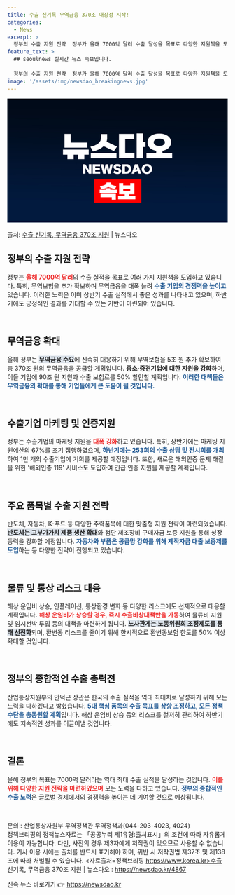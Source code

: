 ```yaml
---
title: 수출 신기록 무역금융 370조 대장정 시작!
categories:
  - News
excerpt: >
  정부의 수출 지원 전략  정부가 올해 7000억 달러 수출 달성을 목표로 다양한 지원책을 도입하고 있다. 무…
feature_text: >
  ## seoulnews 실시간 뉴스 속보입니다.

  정부의 수출 지원 전략  정부가 올해 7000억 달러 수출 달성을 목표로 다양한 지원책을 도입하고 있다. 무…
image: '/assets/img/newsdao_breakingnews.jpg'
---
```


![뉴스다오 속보](/assets/img/newsdao_breakingnews.jpg)

<p>출처: <a href="https://newsdao.kr/4867" rel="dofollow">수출 신기록, 무역금융 370조 지원</a> | 뉴스다오</p>

<h2 data-ke-size="size26">정부의 수출 지원 전략</h2>
<p data-ke-size="size16">정부는 <b><span style="color: #ee2323;">올해 7000억 달러</span></b>의 수출 실적을 목표로 여러 가지 지원책을 도입하고 있습니다. 특히, 무역보험을 추가 확보하며 무역금융을 대폭 늘려 <b><span style="color: #1a5490;">수출 기업의 경쟁력을 높이고</span></b> 있습니다. 이러한 노력은 이미 상반기 수출 실적에서 좋은 성과를 나타내고 있으며, 하반기에도 긍정적인 결과를 기대할 수 있는 기반이 마련되어 있습니다.</p>
<p data-ke-size="size16">&nbsp;</p>

<h2 data-ke-size="size26">무역금융 확대</h2>
<p data-ke-size="size16">올해 정부는 <b><span style="background-color: #21538527;">무역금융 수요</span></b>에 신속히 대응하기 위해 무역보험을 5조 원 추가 확보하여 총 370조 원의 무역금융을 공급할 계획입니다. <b><span style="color: #img/paper-8-idea- Bt 3">중소·중견기업에 대한 지원을 강화</span></b>하며, 이들 기업에 90조 원 지원과 수출 보험료를 50% 할인할 계획입니다. <b><span style="color: #1a5490;">이러한 대책들은 무역금융의 확대를 통해 기업들에게 큰 도움이 될 것입니다.</span></b></p>
<p data-ke-size="size16">&nbsp;</p>

<h2 data-ke-size="size26">수출기업 마케팅 및 인증지원</h2>
<p data-ke-size="size16">정부는 수출기업의 마케팅 지원을 <b><span style="color: #ee2323;">대폭 강화</span></b>하고 있습니다. 특히, 상반기에는 마케팅 지원예산의 67%를 조기 집행하였으며, <b><span style="color: #1a5490;">하반기에는 253회의 수출 상담 및 전시회를 개최</span></b>하여 1만 개의 수출기업에 기회를 제공할 예정입니다. 또한, 새로운 해외인증 문제 해결을 위한 '해외인증 119' 서비스도 도입하여 긴급 인증 지원을 제공할 계획입니다.</p>
<p data-ke-size="size16">&nbsp;</p>

<h2 data-ke-size="size26">주요 품목별 수출 지원 전략</h2>
<p data-ke-size="size16">반도체, 자동차, K-푸드 등 다양한 주력품목에 대한 맞춤형 지원 전략이 마련되었습니다. <b><span style="background-color: #21538527;">반도체는 고부가가치 제품 생산 확대</span></b>와 첨단 제조장비 구매자금 보증 지원을 통해 성장 동력을 강화할 예정입니다. <b><span style="color: #1a5490;">자동차와 부품은 공급망 강화를 위해 제작자금 대출 보증제를 도입</span></b>하는 등 다양한 전략이 진행되고 있습니다.</p>
<p data-ke-size="size16">&nbsp;</p>

<h2 data-ke-size="size26">물류 및 통상 리스크 대응</h2>
<p data-ke-size="size16">해상 운임비 상승, 인플레이션, 통상환경 변화 등 다양한 리스크에도 선제적으로 대응할 계획입니다. <b><span style="color: #ee2323;">해상 운임비가 상승할 경우, 즉시 수출비상대책반을 가동</span></b>하여 물류비 지원 및 임시선박 투입 등의 대책을 마련하게 됩니다. <b><span style="background-color: #21538527;">노사관계는 노동위원회 조정제도를 통해 선진화</span></b>되며, 환변동 리스크를 줄이기 위해 한시적으로 환변동보험 한도를 50% 이상 확대할 것입니다.</p>
<p data-ke-size="size16">&nbsp;</p>

<h2 data-ke-size="size26">정부의 종합적인 수출 총력전</h2>
<p data-ke-size="size16">산업통상자원부의 안덕근 장관은 한국의 수출 실적을 역대 최대치로 달성하기 위해 모든 노력을 다하겠다고 밝혔습니다. <b><span style="color: #1a5490;">5대 핵심 품목의 수출 목표를 상향 조정하고, 모든 정책 수단을 총동원할 계획</span></b>입니다. 해상 운임비 상승 등의 리스크를 철저히 관리하여 하반기에도 지속적인 성과를 이끌어낼 것입니다.</p>
<p data-ke-size="size16">&nbsp;</p>

<h2 data-ke-size="size26">결론</h2>
<p data-ke-size="size16">올해 정부의 목표는 7000억 달러라는 역대 최대 수출 실적을 달성하는 것입니다. <b><span style="color: #ee2323;">이를 위해 다양한 지원 전략을 마련하였으며</span></b> 모든 노력을 다하고 있습니다. <b><span style="color: #1a5490;">정부의 종합적인 수출 노력</span></b>은 글로벌 경제에서의 경쟁력을 높이는 데 기여할 것으로 예상됩니다.</p>
<p data-ke-size="size16">&nbsp;</p>

문의 : 산업통상자원부 무역정책관 무역정책과(044-203-4023, 4024)<br>
정책브리핑의 정책뉴스자료는 「공공누리 제1유형:출처표시」의 조건에 따라 자유롭게 이용이 가능합니다. 다만, 사진의 경우 제3자에게 저작권이 있으므로 사용할 수 없습니다. 기사 이용 시에는 출처를 반드시 표기해야 하며, 위반 시 저작권법 제37조 및 제138조에 따라 처벌될 수 있습니다. <자료출처=정책브리핑 https://www.korea.kr>수출 신기록, 무역금융 370조 지원 | 뉴스다오  : https://newsdao.kr/4867 

신속 뉴스 바로가기 👉 <a href="https://newsdao.kr" rel="dofollow">https://newsdao.kr</a>


